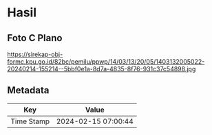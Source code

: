 # Hasil

## Foto C Plano

https://sirekap-obj-formc.kpu.go.id/82bc/pemilu/ppwp/14/03/13/20/05/1403132005022-20240214-155214--5bbf0e1a-8d7a-4835-8f76-931c37c54898.jpg


## Metadata

| Key        | Value               |
| ---------- | ------------------- |
| Time Stamp | 2024-02-15 07:00:44 |




